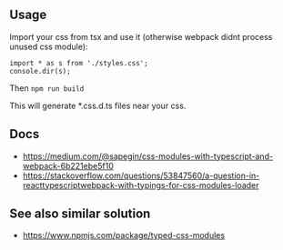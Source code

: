 ## Usage

Import your css from tsx and use it (otherwise webpack didnt process unused css module):

    import * as s from './styles.css';
    console.dir(s);

Then `npm run build`

This will generate *.css.d.ts files near your css.

## Docs

- https://medium.com/@sapegin/css-modules-with-typescript-and-webpack-6b221ebe5f10
- https://stackoverflow.com/questions/53847560/a-question-in-reacttypescriptwebpack-with-typings-for-css-modules-loader

## See also similar solution

- https://www.npmjs.com/package/typed-css-modules
